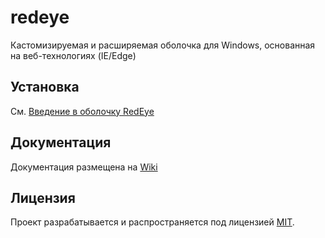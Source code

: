 # redeye
Кастомизируемая и расширяемая оболочка для Windows, основанная на веб-технологиях (IE/Edge)

## Установка
См. [Введение в оболочку RedEye](https://github.com/ryzhpolsos/redeye/wiki/%D0%92%D0%B2%D0%B5%D0%B4%D0%B5%D0%BD%D0%B8%D0%B5-%D0%B2-%D0%BE%D0%B1%D0%BE%D0%BB%D0%BE%D1%87%D0%BA%D1%83-RedEye#%D1%83%D1%81%D1%82%D0%B0%D0%BD%D0%BE%D0%B2%D0%BA%D0%B0)

## Документация
Документация размещена на [Wiki](https://github.com/ryzhpolsos/redeye/wiki)

## Лицензия
Проект разрабатывается и распространяется под лицензией [MIT](https://github.com/ryzhpolsos/redeye/blob/main/LICENSE).
